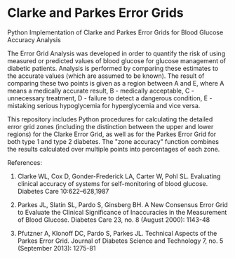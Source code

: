 # Clarke and Parkes Error Grids
Python Implementation of Clarke and Parkes Error Grids for Blood Glucose Accuracy Analysis

The Error Grid Analysis was developed in order to quantify the risk of using measured or predicted values of blood glucose for glucose management of diabetic patients. Analysis is performed by comparing these estimates to the accurate values (which are assumed to be known). The result of comparing these two points is given as a region between A and E, where A means a medically accurate result, B - medically acceptable, C - unnecessary treatment, D - failure to detect a dangerous condition, E - mistaking serious hypoglycemia for hyperglycemia and vice versa.

This repository includes Python procedures for calculating the detailed error grid zones (including the distinction between the upper and lower regions) for the Clarke Error Grid, as well as for the Parkes Error Grid for both type 1 and type 2 diabetes. The "zone accuracy" function combines the results calculated over multiple points into percentages of each zone.

References:

1. Clarke WL, Cox D, Gonder-Frederick LA, Carter W, Pohl SL. Evaluating clinical accuracy of systems for self-monitoring of blood glucose. Diabetes Care 10:622–628,1987

2. Parkes JL, Slatin SL, Pardo S, Ginsberg BH. A New Consensus Error Grid to Evaluate the Clinical Significance of Inaccuracies in the Measurement of Blood Glucose. Diabetes Care 23, no. 8 (August 2000): 1143-48

3. Pfutzner A, Klonoff DC, Pardo S, Parkes JL. Technical Aspects of the Parkes Error Grid. Journal of Diabetes Science and Technology 7, no. 5 (September 2013): 1275-81
